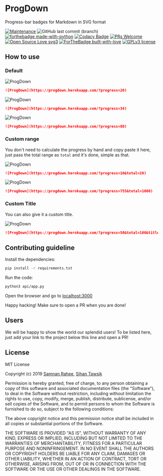 # ProgDown

Progress-bar badges for Markdown in SVG format

[![Maintenance](https://img.shields.io/badge/Maintained%3F-yes-green.svg?style=for-the-badge)](https://GitHub.com/YAS-opensource/ProgDown/graphs/commit-activity)
![GitHub last commit (branch)](https://img.shields.io/github/last-commit/YAS-opensource/ProgDown/master.svg?style=for-the-badge)
[![forthebadge made-with-python](http://ForTheBadge.com/images/badges/made-with-python.svg)](https://www.python.org/)
[![Codacy Badge](https://api.codacy.com/project/badge/Grade/6edc72900d9640d981152ef6756b8296)](https://www.codacy.com/app/geektrovert/ProgDown?utm_source=github.com&utm_medium=referral&utm_content=YAS-opensource/ProgDown&utm_campaign=Badge_Grade)
[![PRs Welcome](https://img.shields.io/badge/PRs-welcome-brightgreen.svg?style=for-the-badge)](http://makeapullrequest.com)
[![Open Source Love svg3](https://badges.frapsoft.com/os/v3/open-source.svg?v=103)](https://github.com/ellerbrock/open-source-badges/)
[![ForTheBadge built-with-love](http://ForTheBadge.com/images/badges/built-with-love.svg)](https://GitHub.com/Naereen/)
[![GPLv3 license](https://img.shields.io/badge/License-MIT-blue.svg?style=for-the-badge)](./LICENSE)

## How to use

### Default

![ProgDown](https://progdown.herokuapp.com/?progress=20)

```md
![ProgDown](https://progdown.herokuapp.com/?progress=20)
```

![ProgDown](https://progdown.herokuapp.com/?progress=34)

```md
![ProgDown](https://progdown.herokuapp.com/?progress=34)
```

![ProgDown](https://progdown.herokuapp.com/?progress=80)

```md
![ProgDown](https://progdown.herokuapp.com/?progress=80)
```

### Custom range

You don't need to calculate the progress by hand and copy paste it here, just pass the total range as `total` and it's done, simple as that.

![ProgDown](https://progdown.herokuapp.com/?progress=10&total=20)

```md
![ProgDown](https://progdown.herokuapp.com/?progress=10&total=20)
```

![ProgDown](https://progdown.herokuapp.com/?progress=755&total=1000)

```md
![ProgDown](https://progdown.herokuapp.com/?progress=755&total=1000)
```

### Custom Title

You can also give it a custom title.

![ProgDown](https://progdown.herokuapp.com/?progress=50&total=100&title=Custom)

```md
![ProgDown](https://progdown.herokuapp.com/?progress=50&total=100&title=Custom)
```

## Contributing guideline

Install the dependencies:

```sh
pip install -r requirements.txt
```

Run the code:

```sh
python3 api/app.py
```

Open the browser and go to [localhost:3000](http://localhost:3000)

Happy hacking! Make sure to open a PR when you are done!

## Users

We will be happy to show the world our splendid users! To be listed here, just add your link to the project below this line and open a PR!

## License

MIT License

Copyright (c) 2019 [Samnan Rahee](https://github.com/Geektrovert), [Sihan Tawsik](https://github.com/SedativeHypnotics)

Permission is hereby granted, free of charge, to any person obtaining a copy
of this software and associated documentation files (the "Software"), to deal
in the Software without restriction, including without limitation the rights
to use, copy, modify, merge, publish, distribute, sublicense, and/or sell
copies of the Software, and to permit persons to whom the Software is
furnished to do so, subject to the following conditions:

The above copyright notice and this permission notice shall be included in all
copies or substantial portions of the Software.

THE SOFTWARE IS PROVIDED "AS IS", WITHOUT WARRANTY OF ANY KIND, EXPRESS OR
IMPLIED, INCLUDING BUT NOT LIMITED TO THE WARRANTIES OF MERCHANTABILITY,
FITNESS FOR A PARTICULAR PURPOSE AND NONINFRINGEMENT. IN NO EVENT SHALL THE
AUTHORS OR COPYRIGHT HOLDERS BE LIABLE FOR ANY CLAIM, DAMAGES OR OTHER
LIABILITY, WHETHER IN AN ACTION OF CONTRACT, TORT OR OTHERWISE, ARISING FROM,
OUT OF OR IN CONNECTION WITH THE SOFTWARE OR THE USE OR OTHER DEALINGS IN THE
SOFTWARE.
